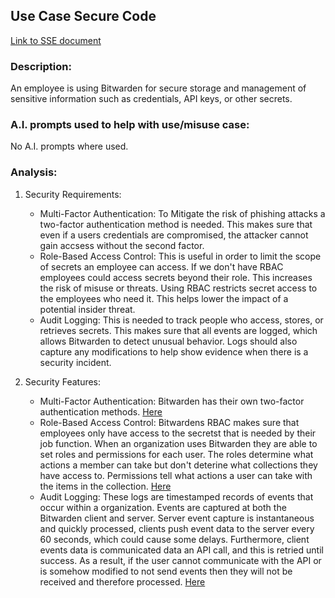 ## Use Case Secure Code
[Link to SSE document](https://github.com/PatrickBN/CYBR8420_Team5/blob/main/Software%20Security%20Engineering.md)

### Description:

An employee is using Bitwarden for secure storage and management of sensitive information such as credentials, API keys, or other secrets.

### A.I. prompts used to help with use/misuse case:

No A.I. prompts where used.

### Analysis:

  1. Security Requirements:
     * Multi-Factor Authentication: To Mitigate the risk of phishing attacks a two-factor authentication method is needed. This makes sure that even if a users credentials are compromised, the attacker cannot gain accsess without the second factor.
     * Role-Based Access Control: This is useful in order to limit the scope of secrets an employee can access. If we don't have RBAC employees could access secrets beyond their role. This increases the risk of misuse or threats. Using RBAC restricts secret access to the employees who need it. This helps lower the impact of a potential insider threat.
     * Audit Logging: This is needed to track people who access, stores, or retrieves secrets. This makes sure that all events are logged, which allows Bitwarden to detect unusual behavior. Logs should also capture any modifications to help show evidence when there is a security incident.

  2. Security Features:
     * Multi-Factor Authentication: Bitwarden has their own two-factor authentication methods. [Here](https://bitwarden.com/help/setup-two-step-login/)
     * Role-Based Access Control: Bitwardens RBAC makes sure that employees only have access to the secretst that is needed by their job function. When an organization uses Bitwarden they are able to set roles and permissions for each user. The roles determine what actions a member can take but don't deterine what collections they have access to. Permissions tell what actions a user can take with the items in the collection. [Here](https://bitwarden.com/help/user-types-access-control/)
     * Audit Logging: These logs are timestamped records of events that occur within a organization. Events are captured at both the Bitwarden client and server. Server event capture is instantaneous and quickly processed, clients push event data to the server every 60 seconds, which could cause some delays. Furthermore, client events data is communicated data an API call, and this is retried until success. As a result, if the user cannot communicate with the API or is somehow modified to not send events then they will not be received and therefore processed. [Here](https://bitwarden.com/help/event-logs/)
